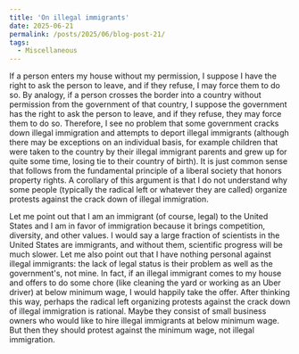 ```yaml
---
title: 'On illegal immigrants'
date: 2025-06-21
permalink: /posts/2025/06/blog-post-21/
tags:
  - Miscellaneous
---
```


If a person enters my house without my permission, I suppose I have the right to ask the person to leave, and if they refuse, I may force them to do so. By analogy, if a person crosses the border into a country without permission from the government of that country, I suppose the government has the right to ask the person to leave, and if they refuse, they may force them to do so. Therefore, I see no problem that some government cracks down illegal immigration and attempts to deport illegal immigrants (although there may be exceptions on an individual basis, for example children that were taken to the country by their illegal immigrant parents and grew up for quite some time, losing tie to their country of birth). It is just common sense that follows from the fundamental principle of a liberal society that honors property rights. A corollary of this argument is that I do not understand why some people (typically the radical left or whatever they are called) organize protests against the crack down of illegal immigration.

Let me point out that I am an immigrant (of course, legal) to the United States and I am in favor of immigration because it brings competition, diversity, and other values. I would say a large fraction of scientists in the United States are immigrants, and without them, scientific progress will be much slower. Let me also point out that I have nothing personal against illegal immigrants: the lack of legal status is their problem as well as the government's, not mine. In fact, if an illegal immigrant comes to my house and offers to do some chore (like cleaning the yard or working as an Uber driver) at below minimum wage, I would happily take the offer. After thinking this way, perhaps the radical left organizing protests against the crack down of illegal immigration is rational. Maybe they consist of small business owners who would like to hire illegal immigrants at below minimum wage. But then they should protest against the minimum wage, not illegal immigration.

